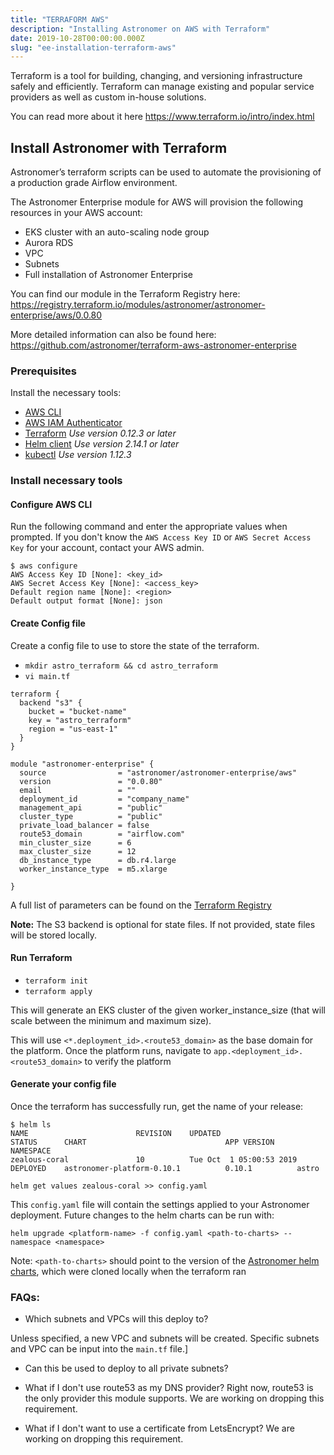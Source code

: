 ```yaml
---
title: "TERRAFORM AWS"
description: "Installing Astronomer on AWS with Terraform"
date: 2019-10-28T00:00:00.000Z
slug: "ee-installation-terraform-aws"
---
```


Terraform is a tool for building, changing, and versioning infrastructure safely and efficiently. Terraform can manage existing and popular service providers as well as custom in-house solutions.

You can read more about it here https://www.terraform.io/intro/index.html

## Install Astronomer with Terraform

Astronomer’s terraform scripts can be used to automate the provisioning of a production grade Airflow environment.

The Astronomer Enterprise module for AWS will provision the following resources in your AWS account:
* EKS cluster with an auto-scaling node group
* Aurora RDS
* VPC
* Subnets
* Full installation of Astronomer Enterprise 

You can find our module in the Terraform Registry here:
https://registry.terraform.io/modules/astronomer/astronomer-enterprise/aws/0.0.80

More detailed information can also be found here:
https://github.com/astronomer/terraform-aws-astronomer-enterprise

### Prerequisites

Install the necessary tools:

* [AWS CLI](https://docs.aws.amazon.com/cli/latest/userguide/cli-chap-install.html)
* [AWS IAM Authenticator](https://docs.aws.amazon.com/eks/latest/userguide/install-aws-iam-authenticator.html)
* [Terraform](https://www.terraform.io/downloads.html) *Use version 0.12.3 or later*
* [Helm client](https://github.com/helm/helm#install) *Use version 2.14.1 or later*
* [kubectl](https://kubernetes.io/docs/tasks/tools/install-kubectl/) *Use version 1.12.3*


### Install necessary tools

#### Configure AWS CLI
Run the following command and enter the appropriate values when prompted. If you don't know the `AWS Access Key ID` or `AWS Secret Access Key` for your account, contact your AWS admin.

```
$ aws configure
AWS Access Key ID [None]: <key_id>
AWS Secret Access Key [None]: <access_key>
Default region name [None]: <region>
Default output format [None]: json
```

#### Create Config file

Create a config file to use to store the state of the terraform.

* `mkdir astro_terraform && cd astro_terraform`
* `vi main.tf`

```
terraform {
  backend "s3" {
	bucket = "bucket-name"
	key	= "astro_terraform"
	region = "us-east-1"
  }
}

module "astronomer-enterprise" {
  source                = "astronomer/astronomer-enterprise/aws"
  version               = "0.0.80"
  email                 = ""
  deployment_id         = "company_name"
  management_api        = "public"
  cluster_type          = "public"
  private_load_balancer = false
  route53_domain        = "airflow.com"
  min_cluster_size      = 6
  max_cluster_size      = 12
  db_instance_type      = db.r4.large
  worker_instance_type  = m5.xlarge

}
```

A full list of parameters can be found on the [Terraform Registry](https://registry.terraform.io/modules/astronomer/astronomer-aws/aws/1.1.29)


**Note:** The S3 backend is optional for state files. If not provided, state files will be stored locally.

#### Run Terraform
* `terraform init`
* `terraform apply`

This will generate an EKS cluster of the given worker_instance_size (that will scale between the minimum and maximum size).

This will use `<*.deployment_id>.<route53_domain>` as the base domain for the platform. Once the platform runs, navigate to `app.<deployment_id>.<route53_domain>` to verify the platform


#### Generate your config file

Once the terraform has successfully run, get the name of your release:

```
$ helm ls
NAME                       	REVISION	UPDATED                 	STATUS  	CHART                             	APP VERSION   	NAMESPACE                             
zealous-coral              	10      	Tue Oct  1 05:00:53 2019	DEPLOYED	astronomer-platform-0.10.1        	0.10.1        	astro     

helm get values zealous-coral >> config.yaml
```

This `config.yaml` file will contain the settings applied to your Astronomer deployment. Future changes to the helm charts can be run with:

```
helm upgrade <platform-name> -f config.yaml <path-to-charts> --namespace <namespace>
```

Note: `<path-to-charts>` should point to the version of the [Astronomer helm charts](https://github.com/astronomer/helm.astronomer.io), which were cloned locally when the terraform ran


### FAQs:

- Which subnets and VPCs will this deploy to?

Unless specified, a new VPC and subnets will be created. Specific subnets and VPC can be input into the `main.tf` file.]

- Can this be used to deploy to all private subnets?

- What if I don't use route53 as my DNS provider?
Right now, route53 is the only provider this module supports. We are working on dropping this requirement.

- What if I don't want to use a certificate from LetsEncrypt?
We are working on dropping this requirement.
